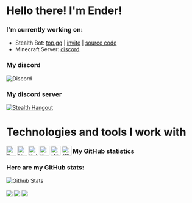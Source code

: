 # Hello there! I'm Ender!

### I'm currently working on:
- Stealth Bot: [top.gg](https://top.gg/bot/760179628122964008) | [invite](https://discord.com/oauth2/authorize?client_id=760179628122964008&permissions=8&scope=bot) | [source code](https://github.com/Ender2K89/Stealth-Bot)
- Minecraft Server: [discord](https://discord.gg/JHG7Pejyhc)

### My discord
![Discord](https://discord.c99.nl/widget/theme-3/564890536947875868.png)

### My discord server
[![Stealth Hangout](https://img.shields.io/static/v1?style=flat&logo=discord&logoColor=white&color=%235865f2&label=&message=Join%20my%20server:%20Stealth%20Hangout)](https://discord.gg/ktkXwmD2kF)

# Technologies and tools I work with
<img align="left" alt="PyCharm" width="26px" src="https://upload.wikimedia.org/wikipedia/commons/thumb/1/1d/PyCharm_Icon.svg/1200px-PyCharm_Icon.svg.png"/>

<img align="left" alt="Visual Studio Code - Insiders" width="26px" src="https://upload.wikimedia.org/wikipedia/commons/thumb/4/4b/Visual_Studio_Code_Insiders_1.36_icon.svg/1200px-Visual_Studio_Code_Insiders_1.36_icon.svg.png"/>

<img align="left" alt="Python" width="26px"
src="https://cdn.iconscout.com/icon/free/png-256/python-3521655-2945099.png"/>

<img align="left" alt="PostgreSQL" width="26px"
src="https://user-images.githubusercontent.com/24623425/36042969-f87531d4-0d8a-11e8-9dee-e87ab8c6a9e3.png"/>

<img align="left" alt="HTML5" width="26px"
src="https://upload.wikimedia.org/wikipedia/commons/thumb/6/61/HTML5_logo_and_wordmark.svg/512px-HTML5_logo_and_wordmark.svg.png"/>

<img align="left" alt="CSS3" width="26px" src="https://upload.wikimedia.org/wikipedia/commons/thumb/d/d5/CSS3_logo_and_wordmark.svg/1452px-CSS3_logo_and_wordmark.svg.png" />

### My GitHub statistics

### Here are my GitHub stats:
![Github Stats](https://github-readme-stats.vercel.app/api?username=Ender2K89&theme=material-palenight&show_icons=true)

<img align="center" src="https://github-readme-stats-mauve-mu-95.vercel.app/api?username=Ender2K89&theme=vue-dark&show_icons=true&work=work">
<img align="center" src="https://github-readme-stats-mauve-mu-95.vercel.app/api/top-langs/?username=jEnder2K89&theme=vue-dark&work=work">
<img align="center" src="https://github-readme-stats-mauve-mu-95.vercel.app/api/wakatime?username=Ender2K89&theme=vue-dark&layout=compact&work=yesyeshello">
